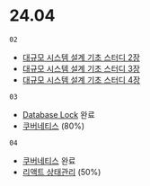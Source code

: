 # 24.04

`02`

- [대규모 시스템 설계 기초 스터디 2장](../../book/system-design-interview/ch2.md)
- [대규모 시스템 설계 기초 스터디 3장](../../book/system-design-interview/ch3.md)
- [대규모 시스템 설계 기초 스터디 4장](../../book/system-design-interview/ch4.md)

`03`

- [Database Lock](../../book/database-lock.md) 완료
- [쿠버네티스](../../book/kubernetes.md) (80%)

`04`

- [쿠버네티스](../../book/kubernetes.md) 완료
- [리액트 상태관리](../../frontend/web/react-state.md) (50%)
